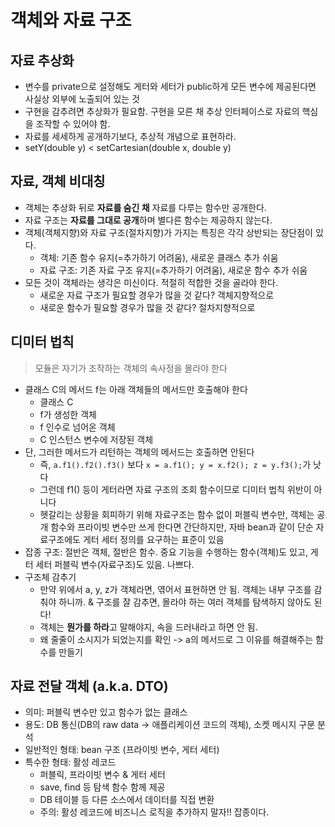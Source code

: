 # 객체와 자료 구조


## 자료 추상화
- 변수를 private으로 설정해도 게터와 세터가 public하게 모든 변수에 제공된다면 사실상 외부에 노출되어 있는 것
- 구현을 감추려면 추상화가 필요함. 구현을 모른 채 추상 인터페이스로 자료의 핵심을 조작할 수 있어야 함.
- 자료를 세세하게 공개하기보다, 추상적 개념으로 표현하라.
- setY(double y) < setCartesian(double x, double y)


## 자료, 객체 비대칭
- 객체는 추상화 뒤로 **자료를 숨긴 채** 자료를 다루는 함수만 공개한다.
- 자료 구조는 **자료를 그대로 공개**하며 별다른 함수는 제공하지 않는다.
- 객체(객체지향)와 자료 구조(절차지향)가 가지는 특징은 각각 상반되는 장단점이 있다.
    * 객체: 기존 함수 유지(=추가하기 어려움), 새로운 클래스 추가 쉬움
    * 자료 구조: 기존 자료 구조 유지(=추가하기 어려움), 새로운 함수 추가 쉬움
- 모든 것이 객체라는 생각은 미신이다. 적절히 적합한 것을 골라야 한다.
    * 새로운 자료 구조가 필요할 경우가 많을 것 같다? 객체지향적으로
    * 새로운 함수가 필요할 경우가 많을 것 같다? 절차지향적으로


## 디미터 법칙
> 모듈은 자기가 조작하는 객체의 속사정을 몰라야 한다
- 클래스 C의 메서드 f는 아래 객체들의 메서드만 호출해야 한다
    * 클래스 C
    * f가 생성한 객체
    * f 인수로 넘어온 객체
    * C 인스턴스 변수에 저장된 객체
- 단, 그러한 메서드가 리턴하는 객체의 메서드는 호출하면 안된다
    * 즉, `a.f1().f2().f3()` 보다 `x = a.f1(); y = x.f2(); z = y.f3();`가 낫다
    * 그런데 f1() 등이 게터라면 자료 구조의 조회 함수이므로 디미터 법칙 위반이 아니다
    * 헷갈리는 상황을 회피하기 위해 자료구조는 함수 없이 퍼블릭 변수만, 객체는 공개 함수와 프라이빗 변수만 쓰게 한다면 간단하지만, 자바 bean과 같이 단순 자료구조에도 게터 세터 정의를 요구하는 표준이 있음
- 잡종 구조: 절반은 객체, 절반은 함수. 중요 기능을 수행하는 함수(객체)도 있고, 게터 세터 퍼블릭 변수(자료구조)도 있음. 나쁘다.
- 구조체 감추기
    * 만약 위에서 a, y, z가 객체라면, 엮어서 표현하면 안 됨. 객체는 내부 구조를 감춰야 하니까. & 구조를 잘 감추면, 몰라야 하는 여러 객체를 탐색하지 않아도 된다!
    * 객체는 **뭔가를 하라**고 말해야지, 속을 드러내라고 하면 안 됨.
    * 왜 줄줄이 소시지가 되었는지를 확인 -> a의 메서드로 그 이유를 해결해주는 함수를 만들기


## 자료 전달 객체 (a.k.a. DTO)
- 의미: 퍼블릭 변수만 있고 함수가 없는 클래스
- 용도: DB 통신(DB의 raw data -> 애플리케이션 코드의 객체), 소켓 메시지 구문 분석
- 일반적인 형태: bean 구조 (프라이빗 변수, 게터 세터)
- 특수한 형태: 활성 레코드
    * 퍼블릭, 프라이빗 변수 & 게터 세터
    * save, find 등 탐색 함수 함께 제공
    * DB 테이블 등 다른 소스에서 데이터를 직접 변환
    * 주의: 활성 레코드에 비즈니스 로직을 추가하지 말자!! 잡종이다.
